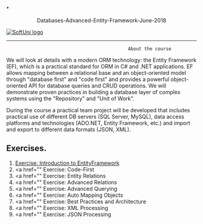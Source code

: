  *<p align="center"> Databases-Advanced-Entity-Framework-June-2018<p>
<a href="https://softuni.bg/trainings/1843/csharp-oop-advanced-march-2018">  ![SoftUni logo][logo] <a/>

[logo]: http://innovationstarterbox.bg/wp-content/uploads/2016/05/Softuni_logo_trasparent.png "Logo Title Text 2"

---

                                                 About the course

We will look at details with a modern ORM technology: the Entity Framework (EF), which is a practical standard for ORM in C# and .NET applications. EF allows mapping between a relational base and an object-oriented model through "database first" and "code first" and provides a powerful object-oriented API for database queries and CRUD operations. We will demonstrate proven practices in building a database layer of complex systems using the "Repository" and "Unit of Work".

During the course a practical team project will be developed that includes practical use of different DB servers (SQL Server, MySQL), data access platforms and technologies (ADO.NET, Entity Framework, etc.) and import and export to different data formats (JSON, XML).

## Exercises.
1. <a href=""> Exercise: Introduction to EntityFramework </a> 
2. <a href="" Exercise: Code-First </a> 
3. <a href="" Exercise: Entity Relations </a> 
4. <a href="" Exercise: Advanced Relations  </a>
5. <a href="" Exercise: Advanced Querying </a>
6. <a href="" Exercise: Auto Mapping Objects</a>
7. <a href="" Exercise: Best Practices and Architecture</a>
8. <a href="" Exercise: XML Processing </a>
9. <a href="" Exercise: JSON Processing</a>
